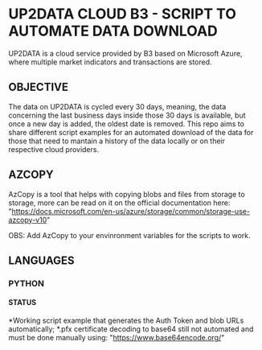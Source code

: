 # UP2DATA CLOUD B3 - SCRIPT TO AUTOMATE DATA DOWNLOAD
UP2DATA is a cloud service provided by B3 based on Microsoft Azure, where multiple market indicators and transactions are stored.

## OBJECTIVE
The data on UP2DATA is cycled every 30 days, meaning, the data concerning the last business days inside those 30 days is available,
but once a new day is added, the oldest date is removed. 
This repo aims to share different script examples for an automated download of the data
for those that need to mantain a history of the data locally or on their respective cloud providers.

## AZCOPY
AzCopy is a tool that helps with copying blobs and files from storage to storage,
more can be read on it on the official documentation here:
"https://docs.microsoft.com/en-us/azure/storage/common/storage-use-azcopy-v10"  


OBS: Add AzCopy to your envinronment variables for the scripts to work.

## LANGUAGES
### PYTHON
#### STATUS
*Working script example that generates the Auth Token and blob URLs automatically;
*.pfx certificate decoding to base64 still not automated and must be done manually using: 
"https://www.base64encode.org/"
